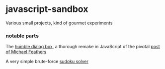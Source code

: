 # javascript-sandbox
Various small projects, kind of gourmet experiments

### notable parts
The [humble dialog box](https://muzietto.github.io/javascript-sandbox/humbleDialogBox/HumbleDialogBox.htm), a thorough remake in JavaScript of the pivotal [post of Michael Feathers](http://wiki.c2.com/?TheHumbleDialogBox)

A very simple brute-force [sudoku solver](https://github.com/Muzietto/javascript-sandbox/blob/master/sudoku/README.html)
